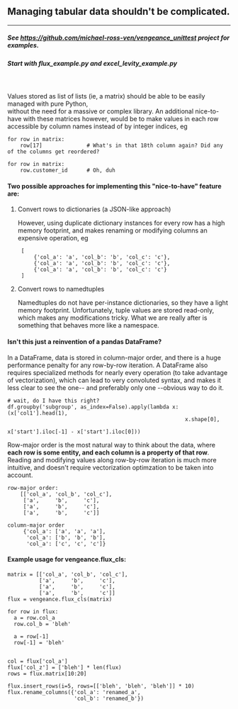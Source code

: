 ## Managing tabular data shouldn't be complicated.
---
##### See https://github.com/michael-ross-ven/vengeance_unittest project for examples.
##### Start with *flux_example.py* and *excel_levity_example.py*
\
\
Values stored as list of lists (ie, a matrix) should be able to be easily managed with pure Python,  
without the need for a massive or complex library. An additional nice-to-have with these matrices however, 
would be to make values in each row accessible by column names instead of by integer indices, eg

    for row in matrix:
        row[17]              # What's in that 18th column again? Did any of the columns get reordered?

    for row in matrix:
        row.customer_id      # Oh, duh


#### Two possible approaches for implementing this "nice-to-have" feature are:

1) Convert rows to dictionaries (a JSON-like approach)

    However, using duplicate dictionary instances for every row has a high memory
    footprint, and makes renaming or modifying columns an expensive operation, eg
    
        [
            {'col_a': 'a', 'col_b': 'b', 'col_c': 'c'},
            {'col_a': 'a', 'col_b': 'b', 'col_c': 'c'},
            {'col_a': 'a', 'col_b': 'b', 'col_c': 'c'}
        ]

2) Convert rows to namedtuples

    Namedtuples do not have per-instance dictionaries, so they have a 
    light memory footprint. Unfortunately, tuple values are stored read-only, which makes 
    any modifications tricky. What we are really after is something that 
    behaves more like a namespace.

#### Isn't this just a reinvention of a pandas DataFrame?

In a DataFrame, data is stored in column-major order, and there is a huge performance penalty 
for any row-by-row iteration. A DataFrame also requires specialized methods 
for nearly every operation (to take advantage of vectorization), which can lead to very convoluted syntax, 
and makes it less clear to see the one-- and preferably only one --obvious way to do it.

    # wait, do I have this right?
    df.groupby('subgroup', as_index=False).apply(lambda x: (x['col1'].head(1), 
                                                            x.shape[0], 
                                                            x['start'].iloc[-1] - x['start'].iloc[0]))

Row-major order is the most natural way to think about the data, where **each row is some entity, and each column is a property of that row**. Reading and modifying values along row-by-row iteration is much more intuitive, and doesn't require vectorization optimzation 
to be taken into account.

    row-major order:
        [['col_a', 'col_b', 'col_c'],
         ['a',     'b',     'c'],
         ['a',     'b',     'c'],
         ['a',     'b',     'c']]

    column-major order
         {'col_a': ['a', 'a', 'a'],
          'col_a': ['b', 'b', 'b'],
          'col_a': ['c', 'c', 'c']}


#### Example usage for vengeance.flux_cls:
    matrix = [['col_a', 'col_b', 'col_c'],
              ['a',     'b',     'c'],
              ['a',     'b',     'c'],
              ['a',     'b',     'c']]
    flux = vengeance.flux_cls(matrix)

    for row in flux:
      a = row.col_a
      row.col_b = 'bleh'

      a = row[-1]
      row[-1] = 'bleh'


    col = flux['col_a']
    flux['col_z'] = ['bleh'] * len(flux)
    rows = flux.matrix[10:20]

    flux.insert_rows(i=5, rows=[['bleh', 'bleh', 'bleh']] * 10)
    flux.rename_columns({'col_a': 'renamed_a',
                         'col_b': 'renamed_b'})

    
    

